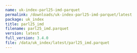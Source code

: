 ```yaml
---
name: uk-index-parl25-imd-parquet
permalink: /downloads/uk-index-parl25-imd-parquet/latest
package: uk_index
title: parl25_imd
filename: parl25_imd.parquet
version: latest
full_version: 3.4.0
file: /data/uk_index/latest/parl25_imd.parquet
---
```

